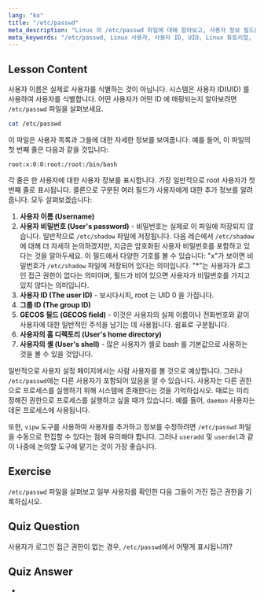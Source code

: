 ```yaml
---
lang: "ko"
title: "/etc/passwd"
meta_description: "Linux 의 /etc/passwd 파일에 대해 알아보고, 사용자 정보 필드를 이해하며, UID 가 어떻게 작동하는지 알아봅니다. 이 필수 구성 파일을 탐색합니다."
meta_keywords: "/etc/passwd, Linux 사용자, 사용자 ID, UID, Linux 튜토리얼, 초보자, 가이드, Linux 명령어"
---
```


## Lesson Content

사용자 이름은 실제로 사용자를 식별하는 것이 아닙니다. 시스템은 사용자 ID(UID) 를 사용하여 사용자를 식별합니다. 어떤 사용자가 어떤 ID 에 매핑되는지 알아보려면 `/etc/passwd` 파일을 살펴보세요.

```bash
cat /etc/passwd
```

이 파일은 사용자 목록과 그들에 대한 자세한 정보를 보여줍니다. 예를 들어, 이 파일의 첫 번째 줄은 다음과 같을 것입니다:

```plaintext
root:x:0:0:root:/root:/bin/bash
```

각 줄은 한 사용자에 대한 사용자 정보를 표시합니다. 가장 일반적으로 root 사용자가 첫 번째 줄로 표시됩니다. 콜론으로 구분된 여러 필드가 사용자에게 대한 추가 정보를 알려줍니다. 모두 살펴보겠습니다:

1. **사용자 이름 (Username)**
2. **사용자 비밀번호 (User's password)** - 비밀번호는 실제로 이 파일에 저장되지 않습니다. 일반적으로 `/etc/shadow` 파일에 저장됩니다. 다음 레슨에서 `/etc/shadow`에 대해 더 자세히 논의하겠지만, 지금은 암호화된 사용자 비밀번호를 포함하고 있다는 것을 알아두세요. 이 필드에서 다양한 기호를 볼 수 있습니다: "x"가 보이면 비밀번호가 `/etc/shadow` 파일에 저장되어 있다는 의미입니다. "\*"는 사용자가 로그인 접근 권한이 없다는 의미이며, 필드가 비어 있으면 사용자가 비밀번호를 가지고 있지 않다는 의미입니다.
3. **사용자 ID (The user ID)** - 보시다시피, root 는 UID 0 을 가집니다.
4. **그룹 ID (The group ID)**
5. **GECOS 필드 (GECOS field)** - 이것은 사용자의 실제 이름이나 전화번호와 같이 사용자에 대한 일반적인 주석을 남기는 데 사용됩니다. 쉼표로 구분됩니다.
6. **사용자의 홈 디렉토리 (User's home directory)**
7. **사용자의 셸 (User's shell)** - 많은 사용자가 셸로 bash 를 기본값으로 사용하는 것을 볼 수 있을 것입니다.

일반적으로 사용자 설정 페이지에서는 사람 사용자를 볼 것으로 예상합니다. 그러나 `/etc/passwd`에는 다른 사용자가 포함되어 있음을 알 수 있습니다. 사용자는 다른 권한으로 프로세스를 실행하기 위해 시스템에 존재한다는 것을 기억하십시오. 때로는 미리 정해진 권한으로 프로세스를 실행하고 싶을 때가 있습니다. 예를 들어, `daemon` 사용자는 데몬 프로세스에 사용됩니다.

또한, `vipw` 도구를 사용하여 사용자를 추가하고 정보를 수정하려면 `/etc/passwd` 파일을 수동으로 편집할 수 있다는 점에 유의해야 합니다. 그러나 `useradd` 및 `userdel`과 같이 나중에 논의할 도구에 맡기는 것이 가장 좋습니다.

## Exercise

`/etc/passwd` 파일을 살펴보고 일부 사용자를 확인한 다음 그들이 가진 접근 권한을 기록하십시오.

## Quiz Question

사용자가 로그인 접근 권한이 없는 경우, `/etc/passwd`에서 어떻게 표시됩니까?

## Quiz Answer

-
